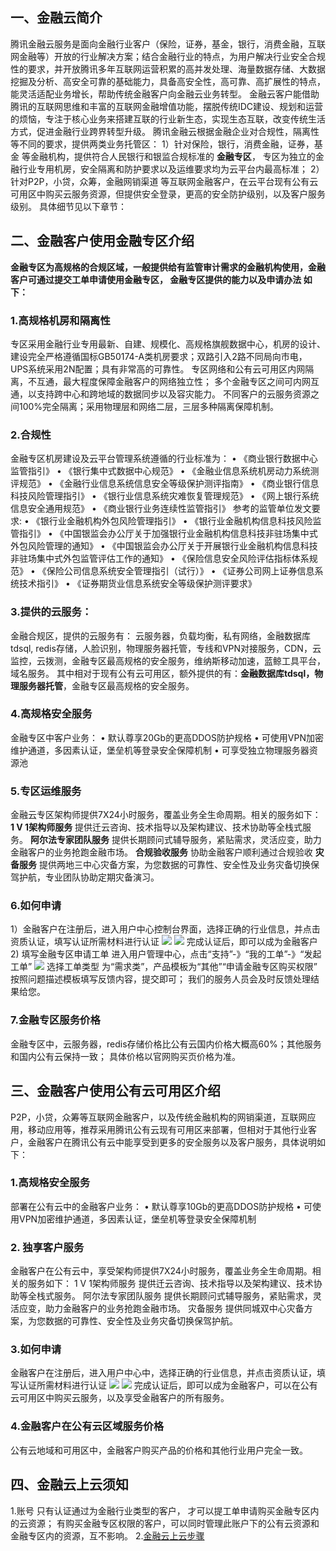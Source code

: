 ## 一、金融云简介
腾讯金融云服务是面向金融行业客户（保险，证券，基金，银行，消费金融，互联网金融等）开放的行业解决方案；结合金融行业的特点，为用户解决行业安全合规性的要求，并开放腾讯多年互联网运营积累的高并发处理、海量数据存储、大数据挖掘及分析、高安全可靠的基础能力，具备高安全性，高可靠、高扩展性的特点，能灵活适配业务增长，帮助传统金融客户向金融云业务转型。
金融云客户能借助腾讯的互联网思维和丰富的互联网金融增值功能，摆脱传统IDC建设、规划和运营的烦恼，专注于核心业务来搭建互联的行业新生态，实现生态互联，改变传统生活方式，促进金融行业跨界转型升级。
腾讯金融云根据金融企业对合规性，隔离性等不同的要求，提供两类业务托管区：
1）针对保险，银行，消费金融，证券，基金 等金融机构，提供符合人民银行和银监合规标准的 **金融专区**， 专区为独立的金融行业专用机房，安全隔离和防护要求以及运维要求均为云平台内最高标准；
2）针对P2P，小贷，众筹，金融网销渠道 等互联网金融客户，在云平台现有公有云可用区中购买云服务资源，但提供安全登录，更高的安全防护级别，以及客户服务级别。
具体细节见以下章节：
## 二、金融客户使用金融专区介绍
**金融专区为高规格的合规区域，一般提供给有监管审计需求的金融机构使用，金融客户可通过提交工单申请使用金融专区， 金融专区提供的能力以及申请办法 如下：**
### 1.高规格机房和隔离性
专区采用金融行业专用最新、自建、规模化、高规格旗舰数据中心，机房的设计、建设完全严格遵循国标GB50174-A类机房要求；双路引入2路不同局向市电， UPS系统采用2N配置；具有非常高的可靠性。
专区网络和公有云可用区内网隔离，不互通，最大程度保障金融客户的网络独立性；
多个金融专区之间可内网互通，以支持跨中心和跨地域的数据同步以及容灾能力。
不同客户的云服务资源之间100%完全隔离；采用物理层和网络二层，三层多种隔离保障机制。
### 2.合规性
金融专区机房建设及云平台管理系统遵循的行业标准为：
  •	《商业银行数据中心监管指引》
  •	《银行集中式数据中心规范》
  •	《金融业信息系统机房动力系统测评规范》
  •	《金融行业信息系统信息安全等级保护测评指南》
  •	《商业银行信息科技风险管理指引》
  •	《银行业信息系统灾难恢复管理规范》
  •	《网上银行系统信息安全通用规范》
  •	《商业银行业务连续性监管指引》
参考的监管单位发文要求:
  •	《银行业金融机构外包风险管理指引》
  •	《银行业金融机构信息科技风险监管指引》
  •	《中国银监会办公厅关于加强银行业金融机构信息科技非驻场集中式外包风险管理的通知》
  •	《中国银监会办公厅关于开展银行业金融机构信息科技非驻场集中式外包监管评估工作的通知》
  •	《保险信息安全风险评估指标体系规范》
  •	《保险公司信息系统安全管理指引（试行）》
  •	《证券公司网上证券信息系统技术指引》
  •	《证券期货业信息系统安全等级保护测评要求》
### 3.提供的云服务：
金融合规区，提供的云服务有： 云服务器，负载均衡，私有网络，金融数据库tdsql, redis存储，人脸识别，物理服务器托管，专线和VPN对接服务，CDN，云监控，云拨测，金融专区最高规格的安全服务，维纳斯移动加速，蓝鲸工具平台，域名服务。
其中相对于现有公有云可用区，额外提供的有：**金融数据库tdsql，物理服务器托管**，金融专区最高规格的安全服务。
### 4.高规格安全服务
金融专区中客户业务：
•	默认尊享20Gb的更高DDOS防护规格
•	可使用VPN加密维护通道，多因素认证，堡垒机等登录安全保障机制
•	可享受独立物理服务器资源池
### 5.专区运维服务
金融云专区架构师提供7X24小时服务，覆盖业务全生命周期。相关的服务如下： **1 V 1架构师服务** 提供迁云咨询、技术指导以及架构建议、技术协助等全栈式服务。 **阿尔法专家团队服务** 提供长期顾问式辅导服务，紧贴需求，灵活应变，助力金融客户的业务抢跑金融市场。 **合规验收服务** 协助金融客户顺利通过合规验收 **灾备服务** 提供两地三中心灾备方案，为您数据的可靠性、安全性及业务灾备切换保驾护航，专业团队协助定期灾备演习。
### 6.如何申请
1）金融客户在注册后，进入用户中心控制台界面，选择正确的行业信息，并点击资质认证，填写认证所需材料进行认证
![](http://imgcache.tcecqpoc.fsphere.cn/image/mccdn.qcloud.com/static/img/6cca37d6819fe9faf329b5c63f48f9ee/image.png)
![](http://imgcache.tcecqpoc.fsphere.cn/image/mccdn.qcloud.com/static/img/aa9592c3150420b332b1bb854338d5b9/image.png)
完成认证后，即可以成为金融客户
2) 填写金融专区申请工单
进入用户管理中心，点击“支持”-》“我的工单”-》“发起工单”
![](http://imgcache.tcecqpoc.fsphere.cn/image/mccdn.qcloud.com/static/img/3876ac38b728fd900cbca9cb0921b3d4/image.png)
选择工单类型 为“需求类”，产品模板为“其他”“申请金融专区购买权限”
按照问题描述模板填写反馈内容，提交即可；
我们的服务人员会及时反馈处理结果给您。
### 7.金融专区服务价格
金融专区中，云服务器，redis存储价格比公有云国内价格大概高60%；其他服务和国内公有云保持一致； 具体价格以官网购买页价格为准。
## 三、金融客户使用公有云可用区介绍
P2P，小贷，众筹等互联网金融客户，以及传统金融机构的网销渠道，互联网应用，移动应用等，推荐采用腾讯公有云现有可用区来部署，但相对于其他行业客户，金融客户在腾讯公有云中能享受到更多的安全服务以及客户服务，具体说明如下：
### 1.高规格安全服务
部署在公有云中的金融客户业务：
•	默认尊享10Gb的更高DDOS防护规格
•	可使用VPN加密维护通道，多因素认证，堡垒机等登录安全保障机制
### 2.	独享客户服务
金融客户在公有云中，享受架构师提供7X24小时服务，覆盖业务全生命周期。相关的服务如下：
1 V 1架构师服务
提供迁云咨询、技术指导以及架构建议、技术协助等全栈式服务。
阿尔法专家团队服务
提供长期顾问式辅导服务，紧贴需求，灵活应变，助力金融客户的业务抢跑金融市场。
灾备服务
提供同城双中心灾备方案，为您数据的可靠性、安全性及业务灾备切换保驾护航。
### 3.如何申请
金融客户在注册后，进入用户中心中，选择正确的行业信息，并点击资质认证，填写认证所需材料进行认证
![](http://imgcache.tcecqpoc.fsphere.cn/image/mccdn.qcloud.com/static/img/6cca37d6819fe9faf329b5c63f48f9ee/image.png)
![](http://imgcache.tcecqpoc.fsphere.cn/image/mccdn.qcloud.com/static/img/aa9592c3150420b332b1bb854338d5b9/image.png)
完成认证后，即可以成为金融客户，可以在公有云可用区中购买云服务，以及享受金融客户的所有服务。
### 4.金融客户在公有云区域服务价格
公有云地域和可用区中，金融客户购买产品的价格和其他行业用户完全一致。
## 四、金融云上云须知
1.账号
只有认证通过为金融行业类型的客户， 才可以提工单申请购买金融专区内的云资源；
有购买金融专区权限的客户，可以同时管理此账户下的公有云资源和金融专区内的资源，互不影响。
2.[金融云上云步骤](http://tcecqpoc.fsphere.cn/solution/solutionSubpage/finance.html)